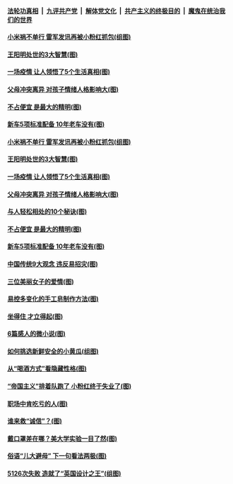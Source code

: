 

####  [法轮功真相](../../../../basic/blob/master/README.md?t=05161831) &nbsp;|&nbsp; [九评共产党](../../../../9ping.md/blob/master/README.md?t=05161831) &nbsp;|&nbsp; [解体党文化](../../../../jtdwh.md/blob/master/README.md?t=05161831)  &nbsp;|&nbsp; [共产主义的终极目的](../../../../gczydzjmd.md/blob/master/README.md?t=05161831) &nbsp;|&nbsp; [魔鬼在统治我们的世界](../../../../mgztzwmdsj.md/blob/master/README.md?t=05161831) 

#### [小米祸不单行 雷军发讯再被小粉红抓包(组图)](../pages/p8/933435.md?t=05161831) 

#### [王阳明处世的3大智慧(图)](../pages/p8/933396.md?t=05161831) 

#### [一场疫情 让人领悟了5个生活真相(图)](../pages/p8/933089.md?t=05161831) 

#### [父母冲突离异 对孩子情绪人格影响大(图)](../pages/p8/933395.md?t=05161831) 

#### [不占便宜 是最大的精明(图)](../pages/p8/933269.md?t=05161831) 

#### [新车5项标准配备 10年老车没有(图)](../pages/p8/933348.md?t=05161831) 

#### [小米祸不单行 雷军发讯再被小粉红抓包(组图)](../pages/p8/933435.md?t=05161831) 

#### [王阳明处世的3大智慧(图)](../pages/p8/933396.md?t=05161831) 

#### [一场疫情 让人领悟了5个生活真相(图)](../pages/p8/933089.md?t=05161831) 

#### [父母冲突离异 对孩子情绪人格影响大(图)](../pages/p8/933395.md?t=05161831) 

#### [与人轻松相处的10个秘诀(图)](../pages/p8/932796.md?t=05161831) 

#### [不占便宜 是最大的精明(图)](../pages/p8/933269.md?t=05161831) 

#### [新车5项标准配备 10年老车没有(图)](../pages/p8/933348.md?t=05161831) 

#### [中国传统9大观念 违反易招灾(图)](../pages/p8/933271.md?t=05161831) 

#### [三位美丽女子的爱情(图)](../pages/p8/933016.md?t=05161831) 

#### [易控多变化的手工皂制作方法(图)](../pages/p8/933238.md?t=05161831) 

#### [坐得住 才立得起(图)](../pages/p8/932276.md?t=05161831) 

#### [6篇感人的微小说(图)](../pages/p8/933167.md?t=05161831) 

#### [如何挑选新鲜安全的小黄瓜(组图)](../pages/p8/933057.md?t=05161831) 

#### [从“喝酒方式”看隐藏性格(图)](../pages/p8/930799.md?t=05161831) 

#### [“帝国主义”排着队跑了 小粉红终于失业了(图)](../pages/p8/933087.md?t=05161831) 

#### [职场中肯吃亏的人(图)](../pages/p8/932447.md?t=05161831) 

#### [谁来救“诚信”？(图)](../pages/p8/932789.md?t=05161831) 

#### [戴口罩差在哪？美大学实验一目了然(图)](../pages/p8/933029.md?t=05161831) 

#### [俗语“儿大避母” 下一句看法两极(图)](../pages/p8/933008.md?t=05161831) 

#### [5126次失败 造就了“英国设计之王”(组图)](../pages/p8/932258.md?t=05161831) 

